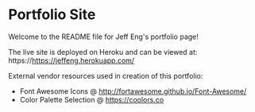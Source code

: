 # Portfolio Site

Welcome to the README file for Jeff Eng's portfolio page!

The live site is deployed on Heroku and can be viewed at:
https://https://jeffeng.herokuapp.com/

External vendor resources used in creation of this portfolio:
* Font Awesome Icons @ http://fortawesome.github.io/Font-Awesome/
* Color Palette Selection @ https://coolors.co
